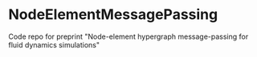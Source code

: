 # NodeElementMessagePassing
Code repo for preprint "Node-element hypergraph message-passing for fluid dynamics simulations"
